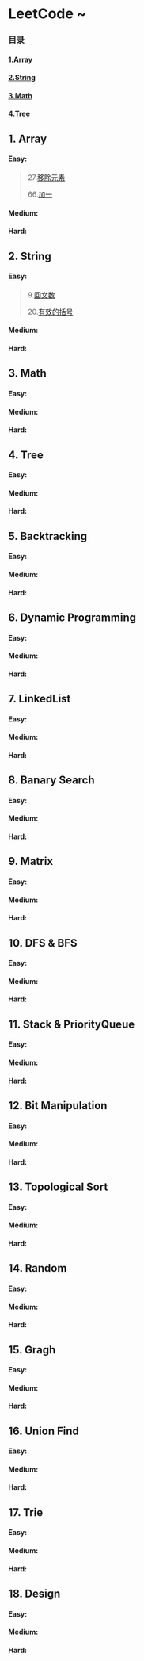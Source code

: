 # LeetCode ~

### 目录

#### <a href="#1.Array">1.Array</a>

#### <a href="#2.String">2.String</a>

#### <a href="#3.Math">3.Math</a>

#### <a href="#4.Tree">4.Tree</a>





<a name="1.Array"></a>

## 1. Array

#### Easy:

> 27.[移除元素](./Array/27.移除元素.md)
>
> 66.[加一](./Array/66.加一.md)
>
> 



#### Medium:



#### Hard:





<a name="2. String"></a>

## 2. String

#### Easy:

> 9.[回文数](./String/9.回文数.md)
>
> 20.[有效的括号](./String/20.有效的括号.md)
>
> 

#### Medium:



#### Hard:



<a name="3. Math"></a>

## 3. Math

#### Easy:



#### Medium:



#### Hard:



<a name="4. Tree"></a>

## 4. Tree

#### Easy:



#### Medium:



#### Hard:





## 5. Backtracking

#### Easy:



#### Medium:



#### Hard:





## 6. Dynamic Programming

#### Easy:



#### Medium:



#### Hard:





## 7. LinkedList

#### Easy:



#### Medium:



#### Hard:





## 8. Banary Search

#### Easy:



#### Medium:



#### Hard:





## 9. Matrix

#### Easy:



#### Medium:



#### Hard:





## 10. DFS & BFS

#### Easy:



#### Medium:



#### Hard:





## 11. Stack & PriorityQueue

#### Easy:



#### Medium:



#### Hard:





## 12. Bit Manipulation

#### Easy:



#### Medium:



#### Hard:



## 13. Topological Sort

#### Easy:



#### Medium:



#### Hard:





## 14. Random

#### Easy:



#### Medium:



#### Hard:





## 15. Gragh

#### Easy:



#### Medium:



#### Hard:





## 16. Union Find

#### Easy:



#### Medium:



#### Hard:





## 17. Trie

#### Easy:



#### Medium:



#### Hard:





## 18. Design

#### Easy:



#### Medium:



#### Hard:







